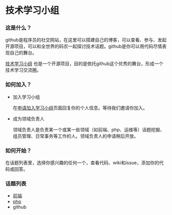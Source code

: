 技术学习小组
===================


### 这是什么？

github是程序员的社交网站，在这里可以搭建自己的博客，可以查看、参与、发起开源项目，可以和全世界的码农一起探讨技术话题。github是你可以用代码尽情表现自己的舞台。

[技术学习小组](https://github.com/techstudy) 也是一个开源项目，目的是依托github这个优秀的舞台，形成一个技术学习交流圈。

### 如何加入？

* 加入学习小组

  在[申请加入学习小组](https://github.com/techstudy/welcome/issues/1)页面回复你的个人信息。等待我们邀请你加入。


* 成为领域负责人

  领域负责人是负责某一个或某一些领域（如前端、php、运维等）话题挖掘、组员管理、日常事务等工作的人。领域负责人的申请稍后开放。


### 如何开始？


在话题列表里，选择你感兴趣的任何一个，查看代码、wiki和issue，添加你的代码或回答。


### 话题列表

* [前端](https://github.com/techstudy/php)
* [php](https://github.com/techstudy/php)
* github


